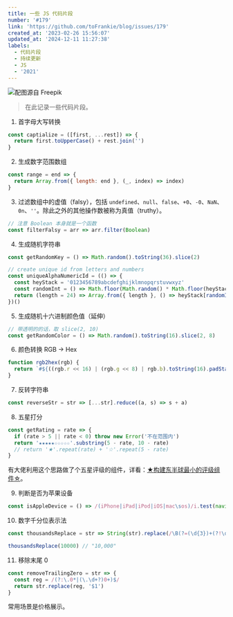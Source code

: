 ```yaml
---
title: 一些 JS 代码片段
number: '#179'
link: 'https://github.com/toFrankie/blog/issues/179'
created_at: '2023-02-26 15:56:07'
updated_at: '2024-12-11 11:27:38'
labels:
  - 代码片段
  - 持续更新
  - JS
  - '2021'
---
```

![配图源自 Freepik](https://upload-images.jianshu.io/upload_images/5128488-f133c8891d05e51a.jpg?imageMogr2/auto-orient/strip%7CimageView2/2/w/1240)


> 在此记录一些代码片段。

1. 首字母大写转换

```js
const captialize = ([first, ...rest]) => {
  return first.toUpperCase() + rest.join('')
}
```

2. 生成数字范围数组

```js
const range = end => {
  return Array.from({ length: end }, (_, index) => index)
}
```

3. 过滤数组中的虚值（falsy），包括 `undefined`、`null`、`false`、`+0`、`-0`、`NaN`、`0n`、`''`。除此之外的其他操作数被称为真值（truthy）。

```js
// 注意 Boolean 本身就是一个函数
const filterFalsy = arr => arr.filter(Boolean) 
```

4. 生成随机字符串

```js
const getRandomKey = () => Math.random().toString(36).slice(2)

// create unique id from letters and numbers
const uniqueAlphaNumericId = (() => {
  const heyStack = '0123456789abcdefghijklmnopqrstuvwxyz'
  const randomInt = () => Math.floor(Math.random() * Math.floor(heyStack.length))
  return (length = 24) => Array.from({ length }, () => heyStack[randomInt()]).join('')
})()
```

5. 生成随机十六进制颜色值（延伸）

```js
// 带透明的的话，取 slice(2, 10)
const getRandomColor = () => Math.random().toString(16).slice(2, 8)
```

6. 颜色转换 RGB → Hex

```js
function rgb2hex(rgb) {
  return `#${((rgb.r << 16) | (rgb.g << 8) | rgb.b).toString(16).padStart(6, '0')}`
}
```

7. 反转字符串

```js
const reverseStr = str => [...str].reduce((a, s) => s + a)
```

8. 五星打分

```js
const getRating = rate => {
  if (rate > 5 || rate < 0) throw new Error('不在范围内')
  return '★★★★★☆☆☆☆☆'.substring(5 - rate, 10 - rate)
  // return '★'.repeat(rate) + '☆'.repeat(5 - rate)
}
```

有大佬利用这个思路做了个五星评级的组件，详看：[★构建东半球最小的评级组件☆](https://zhuanlan.zhihu.com/p/33464317)。

9. 判断是否为苹果设备

```js
const isAppleDevice = () => /(iPhone|iPad|iPod|iOS|mac\sos)/i.test(navigator.userAgent)
```

10. 数字千分位表示法

```js
const thousandsReplace = str => String(str).replace(/\B(?=(\d{3})+(?!\d))/g, ',')

thousandsReplace(10000) // "10,000"
```

11. 移除末尾 0

```js
const removeTrailingZero = str => {
  const reg = /(?:\.0*|(\.\d+?)0+)$/
  return str.replace(reg, '$1')
}
```

常用场景是价格展示。
